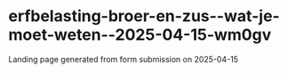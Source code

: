# erfbelasting-broer-en-zus--wat-je-moet-weten--2025-04-15-wm0gv
Landing page generated from form submission on 2025-04-15
